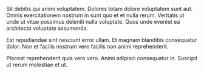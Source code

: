 Sit debitis qui animi voluptatem. Dolores totam dolore voluptatem sunt aut. Omnis exercitationem nostrum in sunt quo et et nulla rerum. Veritatis ut unde ut vitae possimus deleniti nulla voluptate. Quos unde eveniet ea architecto voluptate assumenda.
 Est repudiandae sint nesciunt error ullam. Et magnam blanditiis consequatur dolor. Non et facilis nostrum vero facilis non animi reprehenderit.
 Placeat reprehenderit quia vero vero. Animi adipisci consequatur in. Suscipit ut rerum molestiae et ut.